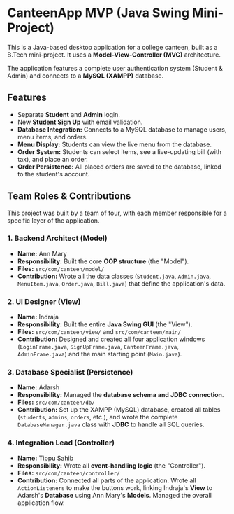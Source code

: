 # CanteenApp MVP (Java Swing Mini-Project)

This is a Java-based desktop application for a college canteen, built as a B.Tech mini-project. It uses a **Model-View-Controller (MVC)** architecture.

The application features a complete user authentication system (Student & Admin) and connects to a **MySQL (XAMPP)** database.

## Features
* Separate **Student** and **Admin** login.
* New **Student Sign Up** with email validation.
* **Database Integration:** Connects to a MySQL database to manage users, menu items, and orders.
* **Menu Display:** Students can view the live menu from the database.
* **Order System:** Students can select items, see a live-updating bill (with tax), and place an order.
* **Order Persistence:** All placed orders are saved to the database, linked to the student's account.

## Team Roles & Contributions

This project was built by a team of four, with each member responsible for a specific layer of the application.

### 1. Backend Architect (Model)
* **Name:** Ann Mary
* **Responsibility:** Built the core **OOP structure** (the "Model").
* **Files:** `src/com/canteen/model/`
* **Contribution:** Wrote all the data classes (`Student.java`, `Admin.java`, `MenuItem.java`, `Order.java`, `Bill.java`) that define the application's data.

### 2. UI Designer (View)
* **Name:** Indraja
* **Responsibility:** Built the entire **Java Swing GUI** (the "View").
* **Files:** `src/com/canteen/view/` and `src/com/canteen/main/`
* **Contribution:** Designed and created all four application windows (`LoginFrame.java`, `SignUpFrame.java`, `CanteenFrame.java`, `AdminFrame.java`) and the main starting point (`Main.java`).

### 3. Database Specialist (Persistence)
* **Name:** Adarsh
* **Responsibility:** Managed the **database schema and JDBC connection**.
* **Files:** `src/com/canteen/db/`
* **Contribution:** Set up the XAMPP (MySQL) database, created all tables (`students`, `admins`, `orders`, etc.), and wrote the complete `DatabaseManager.java` class with **JDBC** to handle all SQL queries.

### 4. Integration Lead (Controller)
* **Name:** Tippu Sahib
* **Responsibility:** Wrote all **event-handling logic** (the "Controller").
* **Files:** `src/com/canteen/controller/`
* **Contribution:** Connected all parts of the application. Wrote all `ActionListeners` to make the buttons work, linking Indraja's **View** to Adarsh's **Database** using Ann Mary's **Models**. Managed the overall application flow.
